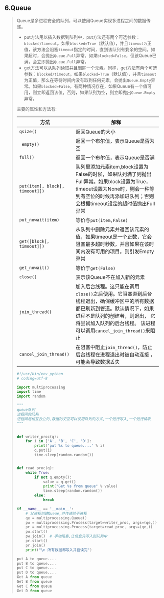 ## 6.Queue

> Queue是多进程安全的队列，可以使用Queue实现多进程之间的数据传递。
>
> - put方法用以插入数据到队列中，put方法还有两个可选参数：`blocked/timeout`。如果`blocked=True`（默认值），并且`timeout为`正值，该方法会阻塞`timeout`指定的时间，直到该队列有剩余的空间。如果超时，会抛出`Queue.Full`异常。如果`blocked=False`，但该Queue已满，会立即抛出`Queue.Full`异常。
> - get方法可以从队列读取并且删除一个元素。同样，get方法有两个可选参数：`blocked/timeout`。如果`blocked=True`（默认值），并且`timeout`为正值，那么在等待时间内没有取到任何元素，会抛出`Queue.Empty`异常。如果`blocked=False`，有两种情况存在，如果Queue有一个值可用，则立即返回该值，否则，如果队列为空，则立即抛出`Queue.Empty`异常。
>
> 主要的属性和方法有:
>
> | 方法                              | 解释                                       |
> | ------------------------------- | ---------------------------------------- |
> | `qsize()`                       | 返回Queue的大小                               |
> | ` empty()`                      | 返回一个布尔值，表示Queue是否为空                      |
> | `full()`                        | 返回一个布尔值，表示Queue是否满                       |
> | `put(item[, block[, timeout]])` | 队列里添加元素item,block设置为False的时候，如果队列满了则抛出Full异常。如果block设置为True，timeout设置为None时，则会一种等到有空位的时候再添加进队列；否则会根据timeout设定的超时值抛出Full异常 |
> | `put_nowait(item) `             | 等价与`put(item,False)`                     |
> | `get([block[, timeout]])`       | 从队列中删除元素并返回该元素的值，如果timeout是一个正数，它会阻塞最多超时秒数，并且如果在该时间内没有可用的项目，则引发Empty异常 |
> | `get_nowait()`                  | 等价于`get(False)`                          |
> | `close()`                       | 表示该Queue不在加入新的元素                         |
> | `join_thread()`                 | 加入后台线程。这只能在调用`close()`之后使用。它阻塞直到后台线程退出，确保缓冲区中的所有数据都已刷新到管道。默认情况下，如果进程不是队列的创建者，则退出， 它将尝试加入队列的后台线程。 该进程可以调用`cancel_join_thread()`来阻止 |
> | `cancel_join_thread()`          | 在阻塞中阻止`join_thread()`，防止后台线程在进程退出时被自动连接 ，可能会导致数据丢失 |
>
> ```python
> #!/usr/bin/env python
> # coding=utf-8
>
> import multiprocessing
> import time
> import random
>
> """
> queue队列
> 进程间的队列
> 进程间是相互独立的,数据的交互可以使用队列的方式,一个进行写入,一个进行读取
> """
>
>
> def writer_proc(q):
>     for i in ['A', 'B', 'C', 'D']:
>         print('put %s to queue....' % i)
>         q.put(i)
>         time.sleep(random.random())
>
>
> def read_proc(q):
>     while True:
>         if not q.empty():
>             value = q.get()
>             print("Get %s from queue" % value)
>             time.sleep(random.random())
>         else:
>             break
>
> if __name__ == '__main__':
>     # 父进程创建Queue,并传递给子进程
>     qe = multiprocessing.Queue()
>     pw = multiprocessing.Process(target=writer_proc, args=(qe,))
>     pr = multiprocessing.Process(target=read_proc, args=(qe,))
>     pw.start()
>     pw.join()  # 手动阻塞,让信息先写入到队列中
>     pr.start()
>     pr.join()
>     print("\n 所有数据都写入并且读完")
> ```
>
> ```python
> put A to queue....
> put B to queue....
> put C to queue....
> put D to queue....
> Get A from queue
> Get B from queue
> Get C from queue
> Get D from queue
>
> ```

